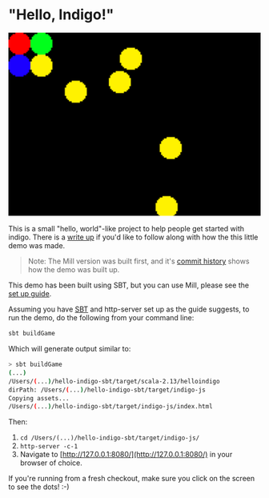 # "Hello, Indigo!"

![Screen grab of "Hello, Indigo!"](screenshot.png)

This is a small "hello, world"-like project to help people get started with indigo. There is a [write up](https://indigoengine.io/docs/quickstart/hello-indigo) if you'd like to follow along with how the this little demo was made.

> Note: The Mill version was built first, and it's [commit history](https://github.com/PurpleKingdomGames/hello-indigo) shows how the demo was built up.

This demo has been built using SBT, but you can use Mill, please see the [set up guide](https://indigoengine.io/docs/quickstart/setup-and-configuration).

Assuming you have [SBT](https://www.scala-sbt.org/) and http-server set up as the guide suggests, to run the demo, do the following from your command line:

```bash
sbt buildGame
```

Which will generate output similar to:

```bash
> sbt buildGame
(...)
/Users/(...)/hello-indigo-sbt/target/scala-2.13/helloindigo
dirPath: /Users/(...)/hello-indigo-sbt/target/indigo-js
Copying assets...
/Users/(...)/hello-indigo-sbt/target/indigo-js/index.html
```

Then:

1. `cd /Users/(...)/hello-indigo-sbt/target/indigo-js/`
2. `http-server -c-1`
3. Navigate to [http://127.0.0.1:8080/](http://127.0.0.1:8080/) in your browser of choice.

If you're running from a fresh checkout, make sure you click on the screen to see the dots! :-)
